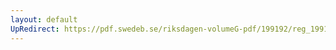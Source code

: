 ```yaml
---
layout: default
UpRedirect: https://pdf.swedeb.se/riksdagen-volumeG-pdf/199192/reg_199192/reg_199192_1077.pdf
---
```

